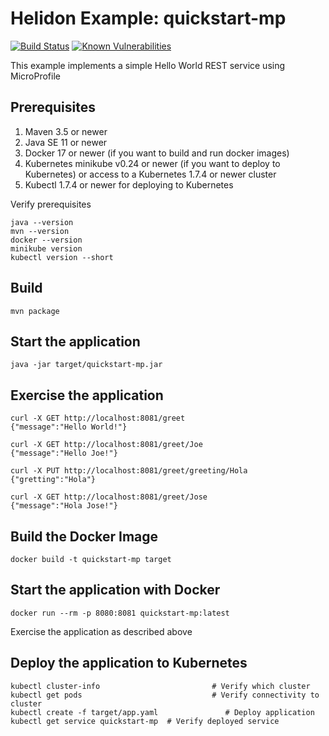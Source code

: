 
# Helidon Example: quickstart-mp

[![Build Status](https://travis-ci.org/hensol/quickstart-mp.svg?branch=master)](https://travis-ci.org/hensol/quickstart-mp.svg?branch=master)  [![Known Vulnerabilities](https://snyk.io/test/github/hensol/quickstart-mp/badge.svg?targetFile=pom.xml)](https://snyk.io/test/github/hensol/quickstart-mp?targetFile=pom.xml)


This example implements a simple Hello World REST service using MicroProfile

## Prerequisites

1. Maven 3.5 or newer
2. Java SE 11 or newer
3. Docker 17 or newer (if you want to build and run docker images)
4. Kubernetes minikube v0.24 or newer (if you want to deploy to Kubernetes)
   or access to a Kubernetes 1.7.4 or newer cluster
5. Kubectl 1.7.4 or newer for deploying to Kubernetes

Verify prerequisites
```
java --version
mvn --version
docker --version
minikube version
kubectl version --short
```

## Build

```
mvn package
```

## Start the application

```
java -jar target/quickstart-mp.jar
```

## Exercise the application

```
curl -X GET http://localhost:8081/greet
{"message":"Hello World!"}

curl -X GET http://localhost:8081/greet/Joe
{"message":"Hello Joe!"}

curl -X PUT http://localhost:8081/greet/greeting/Hola
{"gretting":"Hola"}

curl -X GET http://localhost:8081/greet/Jose
{"message":"Hola Jose!"}
```

## Build the Docker Image

```
docker build -t quickstart-mp target
```

## Start the application with Docker

```
docker run --rm -p 8080:8081 quickstart-mp:latest
```

Exercise the application as described above

## Deploy the application to Kubernetes

```
kubectl cluster-info                         # Verify which cluster
kubectl get pods                             # Verify connectivity to cluster
kubectl create -f target/app.yaml               # Deploy application
kubectl get service quickstart-mp  # Verify deployed service
```
